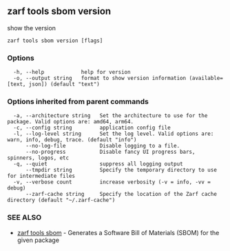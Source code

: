 ## zarf tools sbom version

show the version

```
zarf tools sbom version [flags]
```

### Options

```
  -h, --help            help for version
  -o, --output string   format to show version information (available=[text, json]) (default "text")
```

### Options inherited from parent commands

```
  -a, --architecture string   Set the architecture to use for the package. Valid options are: amd64, arm64.
  -c, --config string         application config file
  -l, --log-level string      Set the log level. Valid options are: warn, info, debug, trace. (default "info")
      --no-log-file           Disable logging to a file.
      --no-progress           Disable fancy UI progress bars, spinners, logos, etc
  -q, --quiet                 suppress all logging output
      --tmpdir string         Specify the temporary directory to use for intermediate files
  -v, --verbose count         increase verbosity (-v = info, -vv = debug)
      --zarf-cache string     Specify the location of the Zarf cache directory (default "~/.zarf-cache")
```

### SEE ALSO

* [zarf tools sbom](zarf_tools_sbom.md)	 - Generates a Software Bill of Materials (SBOM) for the given package

